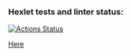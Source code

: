 ### Hexlet tests and linter status:
[![Actions Status](https://github.com/karanice/python-project-52/actions/workflows/hexlet-check.yml/badge.svg)](https://github.com/karanice/python-project-52/actions)

[Here](https://task-manager-0qwl.onrender.com/, "task_manager")
